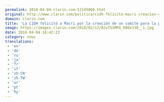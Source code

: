 ```yaml
---
permalink: 2018-04-04-clarin.com-52245060.html
original: http://www.clarin.com/politica/cidh-felicito-macri-creacion-comite-prevencion-tortura_0_rJGXYqGoz.html
domain: clarin.com
title: 'La CIDH felicitó a Macri por la creación de un comité para la prevención de la tortura'
image: https://images.clarin.com/2018/02/12/BJvTS1MPG_600x338__1.jpg
date: 2018-04-04 18:42:23
category: news
translations: 
 - 'en'
 - 'de'
 - 'ru'
 - 'ja'
 - 'fr'
 - 'it'
 - 'zh-CN'
 - 'zh-TW'
 - 'ar'
 - 'pt'
 - 'hy'
---
```



